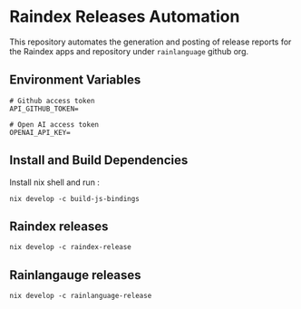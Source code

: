 # Raindex Releases Automation

This repository automates the generation and posting of release reports for the Raindex apps and repository under `rainlanguage` github org.

## Environment Variables
```
# Github access token
API_GITHUB_TOKEN=

# Open AI access token
OPENAI_API_KEY=
```

## Install and Build Dependencies
Install nix shell and run : 
```
nix develop -c build-js-bindings
```

## Raindex releases
```
nix develop -c raindex-release
```

## Rainlangauge releases
```
nix develop -c rainlanguage-release
```
